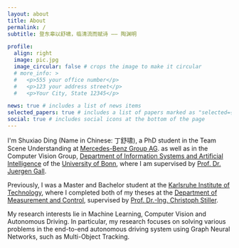 ```yaml
---
layout: about
title: About
permalink: /
subtitle: 登东皋以舒啸，临清流而赋诗 —— 陶渊明

profile:
  align: right
  image: pic.jpg
  image_circular: false # crops the image to make it circular
  # more_info: >
  #   <p>555 your office number</p>
  #   <p>123 your address street</p>
  #   <p>Your City, State 12345</p>

news: true # includes a list of news items
selected_papers: true # includes a list of papers marked as "selected={true}"
social: true # includes social icons at the bottom of the page
---
```


I'm Shuxiao Ding (Name in Chinese: 丁舒啸), a PhD student in the Team Scene Understanding at [Mercedes-Benz Group AG](https://www.mercedes-benz.com/en/). as well as in the Computer Vision Group, [Department of Information Systems and Artificial Intelligence](https://www.iai.uni-bonn.de) of the [University of Bonn](https://www.uni-bonn.de/en/home), where I am supervised by [Prof. Dr. Juergen Gall](http://gall.cv-uni-bonn.de). 

Previously, I was a Master and Bachelor student at the [Karlsruhe Institute of Technology](https://www.kit.edu/english/), where I completed both of my theses at the [Department of Measurement and Control](https://www.mrt.kit.edu/english/index.php), supervised by [Prof. Dr.-Ing. Christoph Stiller](https://www.mrt.kit.edu/english/mitarbeiter_stiller.php).

My research interests lie in Machine Learning, Computer Vision and Autonomous Driving. In particular, my research focuses on solving various problems in the end-to-end autonomous driving system using Graph Neural Networks, such as Multi-Object Tracking.

